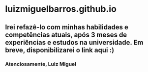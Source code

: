 # luizmiguelbarros.github.io

## Irei refazê-lo com minhas habilidades e competências atuais, após 3 meses de experiências e estudos na universidade. Em breve, disponibilizarei o link aqui :) 

### Atenciosamente, Luiz Miguel

